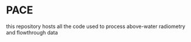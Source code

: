 # PACE
this repository hosts all the code used to process above-water radiometry and flowthrough data
